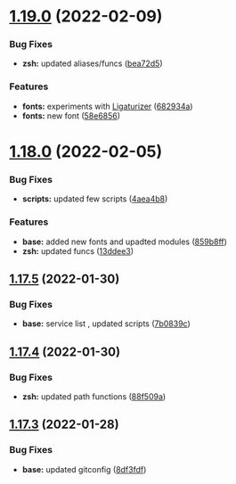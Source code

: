# [1.19.0](https://github.com/umgbhalla/dotstow/compare/v1.18.0...v1.19.0) (2022-02-09)


### Bug Fixes

* **zsh:** updated aliases/funcs ([bea72d5](https://github.com/umgbhalla/dotstow/commit/bea72d5f1d1b0e8162a377959e577947295a440c))


### Features

* **fonts:** experiments with [Ligaturizer](https://github.com/ToxicFrog/Ligaturizer) ([682934a](https://github.com/umgbhalla/dotstow/commit/682934a5f637c259a87753df8772ddfba6a7bee2))
* **fonts:** new font ([58e6856](https://github.com/umgbhalla/dotstow/commit/58e6856dbf918a74255844aaa64a169b3b1e690e))



# [1.18.0](https://github.com/umgbhalla/dotstow/compare/v1.17.5...v1.18.0) (2022-02-05)


### Bug Fixes

* **scripts:** updated few scripts ([4aea4b8](https://github.com/umgbhalla/dotstow/commit/4aea4b82b188bb06a1bbc57ff1c1b4ee4bf8b2ca))


### Features

* **base:** added new fonts and upadted modules ([859b8ff](https://github.com/umgbhalla/dotstow/commit/859b8ffef5fef6932d8ad269dfc92196e28bba4c))
* **zsh:** updated funcs ([13ddee3](https://github.com/umgbhalla/dotstow/commit/13ddee3edb48079e02cc68a017addc7d2c2a8352))



## [1.17.5](https://github.com/umgbhalla/dotstow/compare/v1.17.4...v1.17.5) (2022-01-30)


### Bug Fixes

* **base:** service list , updated scripts ([7b0839c](https://github.com/umgbhalla/dotstow/commit/7b0839c0869d24c6f37c6a77722159f9f1518f66))



## [1.17.4](https://github.com/umgbhalla/dotstow/compare/v1.17.3...v1.17.4) (2022-01-30)


### Bug Fixes

* **zsh:** updated path functions ([88f509a](https://github.com/umgbhalla/dotstow/commit/88f509a68e67b84748220761ee5bf23a0d01d1b0))



## [1.17.3](https://github.com/umgbhalla/dotstow/compare/v1.17.2...v1.17.3) (2022-01-28)


### Bug Fixes

* **base:** updated gitconfig ([8df3fdf](https://github.com/umgbhalla/dotstow/commit/8df3fdf223cf90a722084b5bcd260144164d9704))



